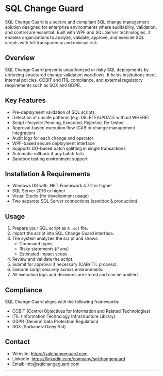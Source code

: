# SQL Change Guard

SQL Change Guard is a secure and compliant SQL change management solution designed for enterprise environments where auditability, validation, and control are essential. Built with WPF and SQL Server technologies, it enables organizations to analyze, validate, approve, and execute SQL scripts with full transparency and minimal risk.

## Overview

SQL Change Guard prevents unauthorized or risky SQL deployments by enforcing structured change validation workflows. It helps institutions meet internal policies, COBIT and ITIL compliance, and external regulatory requirements such as SOX and GDPR.

## Key Features

- Pre-deployment validation of SQL scripts
- Detection of unsafe patterns (e.g. DELETE/UPDATE without WHERE)
- Script lifecycle: Pending, Executed, Rejected, Re-tested
- Approval-based execution flow (CAB or change management integration)
- Audit logs for each change and operator
- WPF-based secure deployment interface
- Supports GO-based batch splitting in single transactions
- Automatic rollback if any batch fails
- Sandbox testing environment support

## Installation & Requirements

- Windows OS with .NET Framework 4.7.2 or higher
- SQL Server 2016 or higher
- Visual Studio (for development usage)
- Two separate SQL Server connections (sandbox & production)

## Usage

1. Prepare your SQL script as a `.sql` file.
2. Import the script into SQL Change Guard interface.
3. The system analyzes the script and shows:
   - Command types
   - Risky statements (if any)
   - Estimated impact scope
4. Review and validate the script.
5. Submit for approval if necessary (CAB/ITIL process).
6. Execute script securely across environments.
7. All execution logs and decisions are stored and can be audited.

## Compliance

SQL Change Guard aligns with the following frameworks:

- COBIT (Control Objectives for Information and Related Technologies)
- ITIL (Information Technology Infrastructure Library)
- GDPR (General Data Protection Regulation)
- SOX (Sarbanes–Oxley Act)

## Contact

- Website: https://sqlchangeguard.com  
- LinkedIn: https://linkedin.com/company/sqlchangeguard  
- Email: info@sqlchangeguard.com  

---
